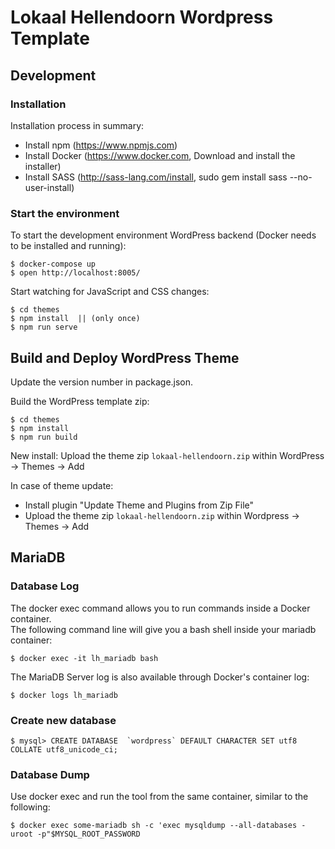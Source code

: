 # Lokaal Hellendoorn Wordpress Template


## Development

### Installation

Installation process in summary:

* Install npm (https://www.npmjs.com)
* Install Docker (https://www.docker.com, Download and install the installer)
* Install SASS (http://sass-lang.com/install, sudo gem install sass --no-user-install)


### Start the environment

To start the development environment WordPress backend 
(Docker needs to be installed and running):

    $ docker-compose up
    $ open http://localhost:8005/

Start watching for JavaScript and CSS changes:

    $ cd themes
    $ npm install  || (only once)
    $ npm run serve 


## Build and Deploy WordPress Theme

Update the version number in package.json.

Build the WordPress template zip:

    $ cd themes
    $ npm install
    $ npm run build

New install: Upload the theme zip `lokaal-hellendoorn.zip` within WordPress -> Themes -> Add

In case of theme update: 
 * Install plugin "Update Theme and Plugins from Zip File"
 * Upload the theme zip `lokaal-hellendoorn.zip` within Wordpress -> Themes -> Add 


## MariaDB

### Database Log

The docker exec command allows you to run commands inside a Docker container.  
The following command line will give you a bash shell inside your mariadb container:

    $ docker exec -it lh_mariadb bash

The MariaDB Server log is also available through Docker's container log:

    $ docker logs lh_mariadb

### Create new database

    $ mysql> CREATE DATABASE  `wordpress` DEFAULT CHARACTER SET utf8 COLLATE utf8_unicode_ci;

### Database Dump

Use docker exec and run the tool from the same container, similar to the following:

    $ docker exec some-mariadb sh -c 'exec mysqldump --all-databases -uroot -p"$MYSQL_ROOT_PASSWORD
